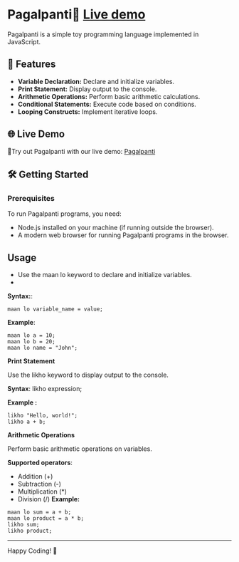 # Pagalpanti🤪  [Live demo](https://pagalpantionhai.netlify.app/)

Pagalpanti is a simple toy programming language implemented in JavaScript. 

## 🚀 Features 

- **Variable Declaration:** Declare and initialize variables.
- **Print Statement:** Display output to the console.
- **Arithmetic Operations:** Perform basic arithmetic calculations.
- **Conditional Statements:** Execute code based on conditions.
- **Looping Constructs:** Implement iterative loops.

## 🌐 Live Demo

📌Try out Pagalpanti with our live demo: [Pagalpanti](https://pagalpantionhai.netlify.app/)

## 🛠️ Getting Started

### Prerequisites

To run Pagalpanti programs, you need:

- Node.js installed on your machine (if running outside the browser).
- A modern web browser for running Pagalpanti programs in the browser.



## Usage
- Use the maan lo keyword to declare and initialize variables.
- 

**Syntax:**:
```plaintext
maan lo variable_name = value;
```

**Example**:
```plaintext
maan lo a = 10;
maan lo b = 20;
maan lo name = "John";
```

**Print Statement**

Use the likho keyword to display output to the console.

**Syntax**:
likho expression;

**Example :**
```plaintext
likho "Hello, world!";
likho a + b;
```

**Arithmetic Operations**

Perform basic arithmetic operations on variables.

**Supported operators**:

- Addition (+)
- Subtraction (-)
- Multiplication (*)
- Division (/)
**Example:**
```plaintext
maan lo sum = a + b;
maan lo product = a * b;
likho sum;
likho product;
```


---

Happy Coding! 🎉
